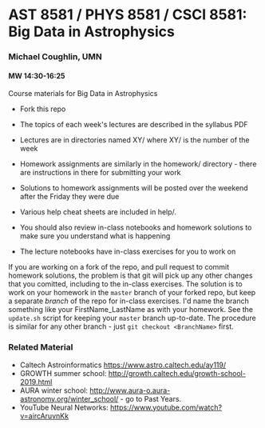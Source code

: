 # AST 8581 / PHYS 8581 / CSCI 8581: Big Data in Astrophysics
### Michael Coughlin, UMN
#### MW 14:30-16:25 

Course materials for Big Data in Astrophysics

* Fork this repo

* The topics of each week's lectures are described in the syllabus PDF 

* Lectures are in directories named XY/ where XY/ is the number of the week

* Homework assignments are similarly in the homework/ directory - there are instructions in there for submitting your work

* Solutions to homework assignments will be posted over the weekend after the Friday they were due

* Various help cheat sheets are included in help/. 

* You should also review in-class notebooks and homework solutions to make sure you understand what is happening

* The lecture notebooks have in-class exercises for you to work on

If you are working on a fork of the repo, and pull request to commit homework
solutions, the problem is that git will pick up any other changes that you
comitted, including to the in-class exercises. The solution is to work on your
homework in the `master` branch of your forked repo, but keep a separate
*branch* of the repo for in-class exercises. I'd name the branch something like
your FirstName_LastName as with your homework. See the `update.sh` script for
keeping your `master` branch up-to-date. The procedure is similar for any other
branch - just `git checkout <BranchName>` first.

### Related Material

* Caltech Astroinformatics https://www.astro.caltech.edu/ay119/
* GROWTH summer school: http://growth.caltech.edu/growth-school-2019.html
* AURA winter school: http://www.aura-o.aura-astronomy.org/winter_school/ - go to Past Years.
* YouTube Neural Networks: https://www.youtube.com/watch?v=aircAruvnKk
